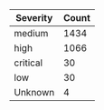 | Severity | Count |
|----------|-------|
| medium | 1434 |
| high | 1066 |
| critical | 30 |
| low | 30 |
| Unknown | 4 |
